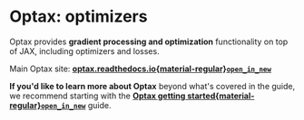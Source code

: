 # Optax: optimizers

Optax provides **gradient processing and optimization** functionality on top of
JAX, including optimizers and losses.

Main Optax site:
**[optax.readthedocs.io{material-regular}`open_in_new`](https://optax.readthedocs.io/en/latest/index.html)**

**If you'd like to learn more about Optax** beyond what's covered in the
[](getting_started) guide, we recommend starting with the **[Optax getting
started{material-regular}`open_in_new`](https://optax.readthedocs.io/en/latest/getting_started.html)**
guide.
